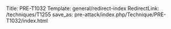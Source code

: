 Title: PRE-T1032
Template: general/redirect-index
RedirectLink: /techniques/T1255
save_as: pre-attack/index.php/Technique/PRE-T1032/index.html